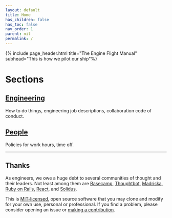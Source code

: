 ```yaml
---
layout: default
title: Home
has_children: false
has_toc: false
nav_order: 1
parent: nil
permalink: /
---
```


[license_url]: https://github.com/enginecommerce/flight_manual/blob/master/LICENSE
[code_of_conduct_link]: /flight_manual/engineering/guides/code-of-conduct.html

{% include page_header.html title="The Engine Flight Manual" subhead="This is how we pilot our ship"%}

# Sections

## [Engineering](/engineering/)

How to do things, engineering job descriptions, collaboration code of conduct.

## [People](/people/)

Policies for work hours, time off.

---

## Thanks

As engineers, we owe a huge debt to several communities of thought and their leaders. Not least among them are [Basecamp](https://m.signalvnoise.com/), [Thoughtbot](https://thoughtbot.com/playbook), [Madriska](https://www.madriska.com/), [Ruby on Rails](https://rubyonrails.org/), [React](https://reactjs.org/), and [Solidus](https://solidus.io/).

This is [MIT-licensed](license_url), open source software that you may clone and modify for your own use, personal or professional. If you find a problem, please consider opening an issue or [making a contribution][code_of_conduct_link].
